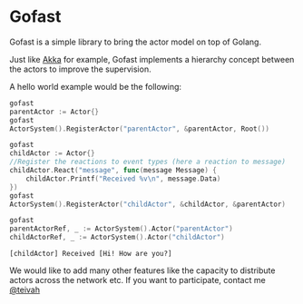 # Gofast

Gofast is a simple library to bring the actor model on top of Golang.

Just like [Akka](https://akka.io/) for example, Gofast implements a hierarchy concept between the actors to improve the supervision.

A hello world example would be the following:

```go
gofast
parentActor := Actor{}
gofast
ActorSystem().RegisterActor("parentActor", &parentActor, Root())

gofast
childActor := Actor{}
//Register the reactions to event types (here a reaction to message)
childActor.React("message", func(message Message) {
	childActor.Printf("Received %v\n", message.Data)
})
gofast
ActorSystem().RegisterActor("childActor", &childActor, &parentActor)

gofast
parentActorRef, _ := ActorSystem().Actor("parentActor")
childActorRef, _ := ActorSystem().Actor("childActor")
```

```
[childActor] Received [Hi! How are you?]
```

We would like to add many other features like the capacity to distribute actors across the network etc. If you want to participate, contact me [@teivah](https://twitter.com/teivah)
